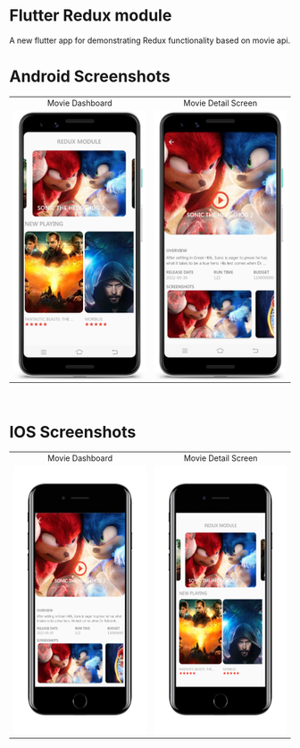 # Flutter Redux module

A new flutter app for demonstrating Redux functionality based on movie api.

# Android Screenshots

<table>
  <tr>
    <td align="center" valign="center">Movie Dashboard</td>
     <td align="center" valign="center">Movie Detail Screen</td>
  </tr>
  <tr>
    <td><img src="https://github.com/MarvelApps-Flutter/redux_demo/blob/dev/screenshots/android/android1.png" height="480px"></td>
    <td><img src="https://github.com/MarvelApps-Flutter/redux_demo/blob/dev/screenshots/android/android2.png" height="480px"></td>
  </tr>
 </table>

</br>

# IOS Screenshots

<table>
  <tr>
     <td align="center" valign="center">Movie Dashboard</td>
     <td align="center" valign="center">Movie Detail Screen</td>
  </tr>
  <tr>
    <td><img src="https://github.com/MarvelApps-Flutter/redux_demo/blob/dev/screenshots/ios/ios1.png" height="480px"></td>
    <td><img src="https://github.com/MarvelApps-Flutter/redux_demo/blob/dev/screenshots/ios/ios2.png" height="480px"></td>
  </tr>
 </table>
